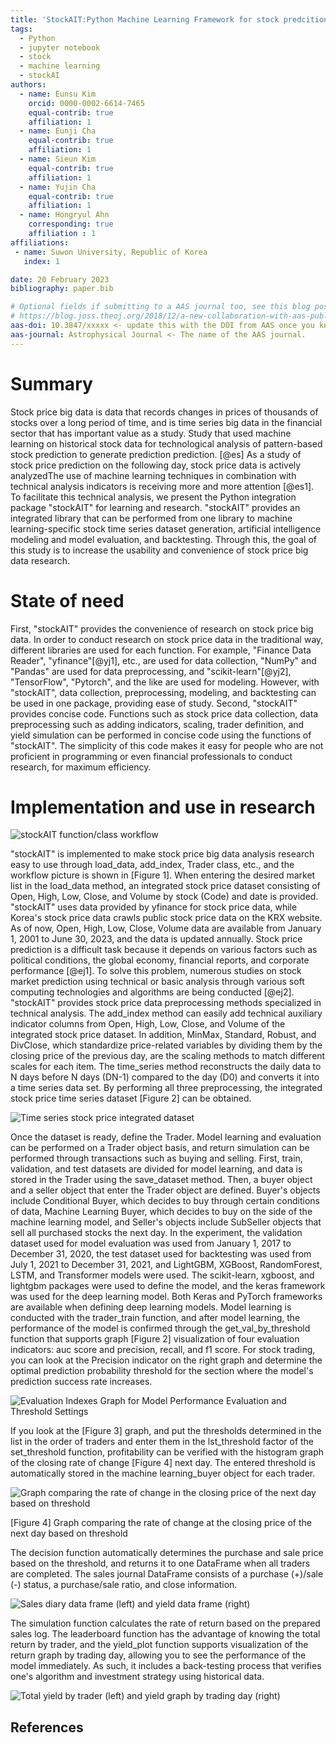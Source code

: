 ```yaml
---
title: 'StockAIT:Python Machine Learning Framework for stock predcition.'
tags:
  - Python
  - jupyter notebook
  - stock
  - machine learning 
  - stockAI 
authors:
  - name: Eunsu Kim
    orcid: 0000-0002-6614-7465
    equal-contrib: true
    affiliation: 1
  - name: Eunji Cha
    equal-contrib: true 
    affiliation: 1
  - name: Sieun Kim
    equal-contrib: true
    affiliation: 1
  - name: Yujin Cha
    equal-contrib: true
    affiliation: 1
  - name: Hongryul Ahn
    corresponding: true 
    affiliation : 1
affiliations:
 - name: Suwon University, Republic of Korea
   index: 1

date: 20 February 2023
bibliography: paper.bib

# Optional fields if submitting to a AAS journal too, see this blog post:
# https://blog.joss.theoj.org/2018/12/a-new-collaboration-with-aas-publishing
aas-doi: 10.3847/xxxxx <- update this with the DOI from AAS once you know it.
aas-journal: Astrophysical Journal <- The name of the AAS journal.
---
```



# Summary

 Stock price big data is data that records changes in prices of thousands of stocks over a long period of time, and is time series big data in the financial sector that has important value as a study. Study that used machine learning on historical stock data for technological analysis of pattern-based stock prediction to generate prediction prediction. [@es] As a study of stock price prediction on the following day, stock price data is actively analyzedThe use of machine learning techniques in combination with technical analysis indicators is receiving more and more attention [@es1]. To facilitate this technical analysis, we present the Python integration package "stockAIT" for learning and research. "stockAIT" provides an integrated library that can be performed from one library to machine learning-specific stock time series dataset generation, artificial intelligence modeling and model evaluation, and backtesting. Through this, the goal of this study is to increase the usability and convenience of stock price big data research.



# State of need 

First, "stockAIT" provides the convenience of research on stock price big data. In order to conduct research on stock price data in the traditional way, different libraries are used for each function. For example, "Finance Data Reader", "yfinance"[@yj1], etc., are used for data collection, "NumPy" and "Pandas" are used for data preprocessing, and "scikit-learn"[@yj2],  "TensorFlow", "Pytorch",  and the like are used for modeling. However, with "stockAIT", data collection, preprocessing, modeling, and backtesting can be used in one package, providing ease of study. 
 Second, "stockAIT" provides concise code. Functions such as stock price data collection, data preprocessing such as adding indicators, scaling, trader definition, and yield simulation can be performed in concise code using the functions of "stockAIT". The simplicity of this code makes it easy for people who are not proficient in programming or even financial professionals to conduct research, for maximum efficiency.




# Implementation and use in research 

![stockAIT function/class workflow](../image/FIGURE1.PNG)


"stockAIT" is implemented to make stock price big data analysis research easy to use through load_data, add_index, Trader class, etc., and the workflow picture is shown in [Figure 1].
When entering the desired market list in the load_data method, an integrated stock price dataset consisting of Open, High, Low, Close, and Volume by stock (Code) and date is provided. "stockAIT" uses data provided by yfinance for stock price data, while Korea's stock price data crawls public stock price data on the KRX website. As of now, Open, High, Low, Close, Volume data are available from January 1, 2001 to June 30, 2023, and the data is updated annually.
Stock price prediction is a difficult task because it depends on various factors such as political conditions, the global economy, financial reports, and corporate performance [@ej1]. To solve this problem, numerous studies on stock market prediction using technical or basic analysis through various soft computing technologies and algorithms are being conducted [@ej2]. "stockAIT" provides stock price data preprocessing methods specialized in technical analysis.  The add_index method can easily add technical auxiliary indicator columns from Open, High, Low, Close, and Volume of the integrated stock price dataset. In addition, MinMax, Standard, Robust, and DivClose, which standardize price-related variables by dividing them by the closing price of the previous day, are the scaling methods to match different scales for each item. The time_series method reconstructs the daily data to N days before N days (DN-1) compared to the day (D0) and converts it into a time series data set. By performing all three preprocessing, the integrated stock price time series dataset [Figure 2] can be obtained. 



![Time series stock price integrated dataset](../image/FIGURE2.png)


Once the dataset is ready, define the Trader. Model learning and evaluation can be performed on a Trader object basis, and return simulation can be performed through transactions such as buying and selling.
First, train, validation, and test datasets are divided for model learning, and data is stored in the Trader using the save_dataset method. Then, a buyer object and a seller object that enter the Trader object are defined. Buyer's objects include Conditional Buyer, which decides to buy through certain conditions of data, Machine Learning Buyer, which decides to buy on the side of the machine learning model, and Seller's objects include SubSeller objects that sell all purchased stocks the next day.
 In the experiment, the validation dataset used for model evaluation was used from January 1, 2017 to December 31, 2020, the test dataset used for backtesting was used from July 1, 2021 to December 31, 2021, and LightGBM, XGBoost, RandomForest, LSTM, and Transformer models were used. The scikit-learn, xgboost, and lightgbm packages were used to define the model, and the keras framework was used for the deep learning model. Both Keras and PyTorch frameworks are available when defining deep learning models.
 Model learning is conducted with the trader_train function, and after model learning, the performance of the model is confirmed through the get_val_by_threshold function that supports graph [Figure 2] visualization of four evaluation indicators: auc score and precision, recall, and f1 score. For stock trading, you can look at the Precision indicator on the right graph and determine the optimal prediction probability threshold for the section where the model's prediction success rate increases.



![Evaluation Indexes Graph for Model Performance Evaluation and Threshold Settings](../image/FIGURE3.png)



If you look at the [Figure 3] graph, and put the thresholds determined in the list in the order of traders and enter them in the lst_threshold factor of the set_threshold function, profitability can be verified with the histogram graph of the closing rate of change [Figure 4] next day. The entered threshold is automatically stored in the machine learning_buyer object for each trader.


![Graph comparing the rate of change in the closing price of the next day based on threshold](../image/FIGURE4.png)


[Figure 4] Graph comparing the rate of change at the closing price of the next day based on threshold

The decision function automatically determines the purchase and sale price based on the threshold, and returns it to one DataFrame when all traders are completed. The sales journal DataFrame consists of a purchase (+)/sale (-) status, a purchase/sale ratio, and close information.


![Sales diary data frame (left) and yield data frame (right)](../image/FIGURE5.png)


The simulation function calculates the rate of return based on the prepared sales log. The leaderboard function has the advantage of knowing the total return by trader, and the yield_plot function supports visualization of the return graph by trading day, allowing you to see the performance of the model immediately. As such, it includes a back-testing process that verifies one's algorithm and investment strategy using historical data.

![Total yield by trader (left) and yield graph by trading day (right)](../image/FIGURE6.png)




## References
